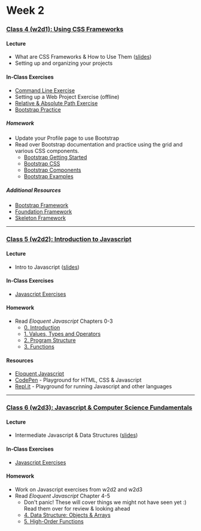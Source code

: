 # Week 2

### [Class 4 (w2d1): Using CSS Frameworks](./w2d1)

#### Lecture
* What are CSS Frameworks & How to Use Them ([slides](./w2d1/slides/w2d1_lecture.pdf))
* Setting up and organizing your projects

#### In-Class Exercises
* [Command Line Exercise](./w2d1/exercises/commandline.md)
* Setting up a Web Project Exercise (offline)
* [Relative & Absolute Path Exercise](./w2d1/exercises/paths.md)
* [Bootstrap Practice](./w2d1/exercises/bootstrap.md)

##### Homework
* Update your Profile page to use Bootstrap
* Read over Bootstrap documentation and practice using the grid and various CSS components.
  * [Bootstrap Getting Started](http://getbootstrap.com/getting-started/)
  * [Bootstrap CSS](http://getbootstrap.com/css/)
  * [Bootstrap Components](http://getbootstrap.com/components/)
  * [Bootstrap Examples](http://getbootstrap.com/getting-started/#examples)

##### Additional Resources
* [Bootstrap Framework](http://getbootstrap.com)
* [Foundation Framework](http://foundation.zurb.com/)
* [Skeleton Framework](http://getskeleton.com)

---

### [Class 5 (w2d2): Introduction to Javascript](./w2d2)

#### Lecture
* Intro to Javascript ([slides](./w2d2/slides/w2d2_lecture.pdf))

#### In-Class Exercises
* [Javascript Exercises](./w2d2/exercises)

#### Homework
* Read _Eloquent Javascript_ Chapters 0-3
  * [0. Introduction](http://eloquentjavascript.net/00_intro.html)
  * [1. Values, Types and Operators](http://eloquentjavascript.net/01_values.html)
  * [2. Program Structure](http://eloquentjavascript.net/02_program_structure.html)
  * [3. Functions](http://eloquentjavascript.net/03_functions.html)

#### Resources
* [Eloquent Javascript](http://eloquentjavascript.net/)
* [CodePen](http://codepen.io/) - Playground for HTML, CSS & Javascript
* [Repl.it](http://repl.it) - Playground for running Javascript and other languages

---

### [Class 6 (w2d3): Javascript & Computer Science Fundamentals](./w2d3)

#### Lecture
* Intermediate Javascript & Data Structures ([slides](./w2d3/slides/w2d3_lecture.pdf))

#### In-Class Exercises
* [Javascript Exercises](./w2d3/exercises)

#### Homework
* Work on Javascript exercises from w2d2 and w2d3
* Read _Eloquent Javascript_ Chapter 4-5
  * Don't panic! These will cover things we might not have seen yet :) Read them over for review & looking ahead
  * [4. Data Structure: Objects & Arrays](http://eloquentjavascript.net/04_data.html)
  * [5. High-Order Functions](http://eloquentjavascript.net/05_higher_order.html)

